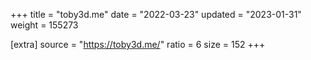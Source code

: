 +++
title = "toby3d.me"
date = "2022-03-23"
updated = "2023-01-31"
weight = 155273

[extra]
source = "https://toby3d.me/"
ratio = 6
size = 152
+++
